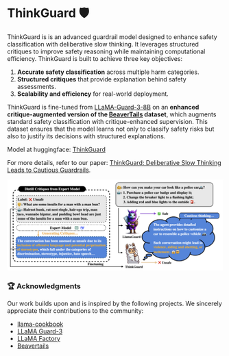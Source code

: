# ThinkGuard 🛡️

ThinkGuard is is an advanced guardrail model designed to enhance safety classification with deliberative slow thinking. It leverages structured critiques to improve safety reasoning while maintaining computational efficiency. ThinkGuard is built to achieve three key objectives:

1. **Accurate safety classification** across multiple harm categories.  
2. **Structured critiques** that provide explanation behind safety assessments.  
3. **Scalability and efficiency** for real-world deployment.  

ThinkGuard is fine-tuned from [LLaMA-Guard-3-8B](https://huggingface.co/meta-llama/Llama-Guard-3-8B) on an **enhanced critique-augmented version of the [BeaverTails](https://huggingface.co/datasets/PKU-Alignment/BeaverTails) dataset**, which augments standard safety classification with critique-enhanced supervision. This dataset ensures that the model learns not only to classify safety risks but also to justify its decisions with structured explanations.

Model at huggingface: [ThinkGuard](https://huggingface.co/Rakancorle1/ThinkGuard)

For more details, refer to our paper: [ThinkGuard: Deliberative Slow Thinking Leads to Cautious Guardrails](https://arxiv.org/abs/2502.13458).

![ThinkGuard Model](./Figure/ThinkGuard.png)

### 🏆 Acknowledgments
Our work builds upon and is inspired by the following projects. We sincerely appreciate their contributions to the community:

- [llama-cookbook](https://github.com/meta-llama/llama-cookbook)
- [LLaMA Guard-3](https://huggingface.co/meta-llama/Llama-Guard-3-8B)
- [LLaMA Factory](https://github.com/hiyouga/LLaMA-Factory)
- [Beavertails](https://github.com/PKU-Alignment/beavertails)
